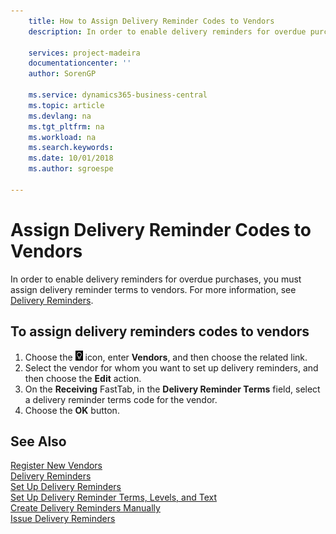 ```yaml
---
    title: How to Assign Delivery Reminder Codes to Vendors
    description: In order to enable delivery reminders for overdue purchases, you must assign delivery reminder terms to vendors.

    services: project-madeira 
    documentationcenter: ''
    author: SorenGP

    ms.service: dynamics365-business-central
    ms.topic: article
    ms.devlang: na
    ms.tgt_pltfrm: na
    ms.workload: na
    ms.search.keywords:
    ms.date: 10/01/2018
    ms.author: sgroespe

---
```

# Assign Delivery Reminder Codes to Vendors
In order to enable delivery reminders for overdue purchases, you must assign delivery reminder terms to vendors. For more information, see [Delivery Reminders](delivery-reminders.md).  

## To assign delivery reminders codes to vendors  

1.  Choose the ![Search for Page or Report](../../media/ui-search/search_small.png "Search for Page or Report icon") icon, enter **Vendors**, and then choose the related link.  
2.  Select the vendor for whom you want to set up delivery reminders, and then choose the **Edit** action.  
3.  On the **Receiving** FastTab, in the **Delivery Reminder Terms** field, select a delivery reminder terms code for the vendor.  
4.  Choose the **OK** button.  

## See Also  
 [Register New Vendors](../../purchasing-how-register-new-vendors.md)   
 [Delivery Reminders](delivery-reminders.md)   
 [Set Up Delivery Reminders](how-to-set-up-delivery-reminders.md)   
 [Set Up Delivery Reminder Terms, Levels, and Text](how-to-set-up-delivery-reminder-terms-levels-and-text.md)   
 [Create Delivery Reminders Manually](how-to-create-delivery-reminders-manually.md)   
 [Issue Delivery Reminders](how-to-issue-delivery-reminders.md)
